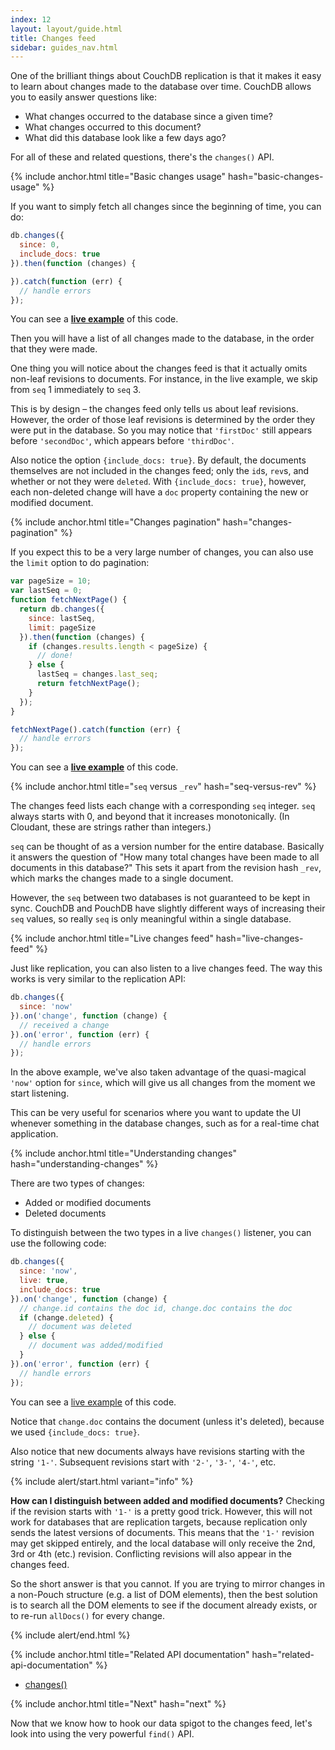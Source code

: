 ```yaml
---
index: 12
layout: layout/guide.html
title: Changes feed
sidebar: guides_nav.html
---
```


One of the brilliant things about CouchDB replication is that it makes it easy to learn about changes made to the database over time. CouchDB allows you to easily answer questions like:

* What changes occurred to the database since a given time?
* What changes occurred to this document?
* What did this database look like a few days ago?

For all of these and related questions, there's the `changes()` API.

{% include anchor.html title="Basic changes usage" hash="basic-changes-usage" %}

If you want to simply fetch all changes since the beginning of time, you can do:

```js
db.changes({
  since: 0,
  include_docs: true
}).then(function (changes) {

}).catch(function (err) {
  // handle errors
});
```

You can see a **[live example](http://bl.ocks.org/nolanlawson/7c32861af5d31a8fac4a)** of this code.

Then you will have a list of all changes made to the database, in the order that they were made.

One thing you will notice about the changes feed is that it actually omits non-leaf revisions to documents. For instance, in the live example, we skip from `seq` 1 immediately to `seq` 3.

This is by design &ndash; the changes feed only tells us about leaf revisions. However, the order of those leaf revisions is determined by the order they were put in the database. So you may notice that `'firstDoc'` still appears before `'secondDoc'`, which appears before `'thirdDoc'`.

Also notice the option `{include_docs: true}`. By default, the documents themselves are not included in the changes feed; only the `id`s, `rev`s, and whether or not they were `deleted`. With `{include_docs: true}`, however, each non-deleted change will have a `doc` property containing the new or modified document.

{% include anchor.html title="Changes pagination" hash="changes-pagination" %}

If you expect this to be a very large number of changes, you can also use the `limit` option to do pagination:

```js
var pageSize = 10;
var lastSeq = 0;
function fetchNextPage() {
  return db.changes({
    since: lastSeq,
    limit: pageSize
  }).then(function (changes) {
    if (changes.results.length < pageSize) {
      // done!
    } else {
      lastSeq = changes.last_seq;
      return fetchNextPage();
    }
  });
}

fetchNextPage().catch(function (err) {
  // handle errors
});
```

You can see a **[live example](http://bl.ocks.org/nolanlawson/dcdeae555b31c2a6d332)** of this code.

{% include anchor.html title="`seq` versus `_rev`" hash="seq-versus-rev" %}

The changes feed lists each change with a corresponding `seq` integer. `seq` always starts with 0, and beyond that it increases monotonically. (In Cloudant, these are strings rather than integers.)

`seq` can be thought of as a version number for the entire database. Basically it answers the question of "How many total changes have been made to all documents in this database?" This sets it apart from the revision hash `_rev`, which marks the changes made to a single document.

However, the `seq` between two databases is not guaranteed to be kept in sync. CouchDB and PouchDB have slightly different ways of increasing their `seq` values, so really `seq` is only meaningful within a single database.

{% include anchor.html title="Live changes feed" hash="live-changes-feed" %}

Just like replication, you can also listen to a live changes feed. The way this works is very similar to the replication API:

```js
db.changes({
  since: 'now'
}).on('change', function (change) {
  // received a change
}).on('error', function (err) {
  // handle errors
});
```

In the above example, we've also taken advantage of the quasi-magical `'now'` option for `since`, which will give us all changes from the moment we start listening.

This can be very useful for scenarios where you want to update the UI whenever something in the database changes, such as for a real-time chat application.

{% include anchor.html title="Understanding changes" hash="understanding-changes" %}

There are two types of changes:

* Added or modified documents
* Deleted documents

To distinguish between the two types in a live `changes()` listener,
you can use the following code:

```js
db.changes({
  since: 'now',
  live: true,
  include_docs: true
}).on('change', function (change) {
  // change.id contains the doc id, change.doc contains the doc
  if (change.deleted) {
    // document was deleted
  } else {
    // document was added/modified
  }
}).on('error', function (err) {
  // handle errors
});
```

You can see a [live example](http://bl.ocks.org/nolanlawson/fa42662cdfeeaa7b78fc) of this code.

Notice that `change.doc` contains the document (unless it's deleted), because we used `{include_docs: true}`.

Also notice that new documents always have revisions starting with the string `'1-'`. Subsequent revisions start with `'2-'`, `'3-'`, `'4-'`, etc.

{% include alert/start.html variant="info" %}

<p><strong>How can I distinguish between added and modified documents?</strong> Checking if the revision starts with <code>'1-'</code> is a pretty good trick. However, this will not work for databases that are replication targets, because replication only sends the latest versions of documents. This means that the <code>'1-'</code> revision may get skipped entirely, and the local database will only receive the 2nd, 3rd or 4th (etc.) revision. Conflicting revisions will also appear in the changes feed.</p>

<p>So the short answer is that you cannot. If you are trying to mirror changes in a non-Pouch structure (e.g. a list of DOM elements), then the best solution is to search all the DOM elements to see if the document already exists, or to re-run <code>allDocs()</code> for every change.</p>

{% include alert/end.html %}

{% include anchor.html title="Related API documentation" hash="related-api-documentation" %}

* [changes()](/api.html#changes)

{% include anchor.html title="Next" hash="next" %}

Now that we know how to hook our data spigot to the changes feed, let's look into using the very powerful `find()` API.
